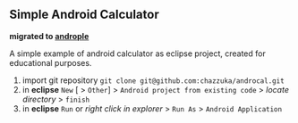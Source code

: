 Simple Android Calculator
---

**migrated to [androple](https://github.com/chazzuka/androple/tree/master/calculator)**

A simple example of android calculator as eclipse project, created for educational purposes.

1. import git repository `git clone git@github.com:chazzuka/androcal.git`
2. in **eclipse** `New` [ > `Other`] > `Android project from existing code` > *locate directory* > `finish`
3. in **eclipse** `Run` or *right click in explorer* > `Run As` > `Android Application`
